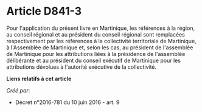 # Article D841-3

Pour l'application du présent livre en Martinique, les références à la région, au conseil régional et au président du conseil
régional sont remplacées respectivement par les références à la collectivité territoriale de Martinique, à l'Assemblée de
Martinique et, selon les cas, au président de l'assemblée de Martinique pour les attributions liées à la présidence de
l'assemblée délibérante et au président du conseil exécutif de Martinique pour les attributions dévolues à l'autorité
exécutive de la collectivité.

**Liens relatifs à cet article**

_Créé par_:

  - Décret n°2016-781 du 10 juin 2016 - art. 9
